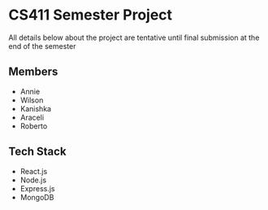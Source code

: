 # CS411 Semester Project

All details below about the project are tentative until final submission at the end of the semester

## Members
- Annie
- Wilson
- Kanishka
- Araceli
- Roberto

## Tech Stack

- React.js
- Node.js
- Express.js
- MongoDB
